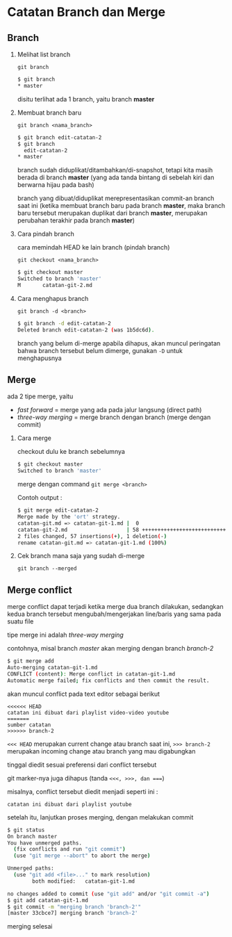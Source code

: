 # Catatan Branch dan Merge

## Branch

1. Melihat list branch

    `git branch`

    ```bash
    $ git branch
    * master
    ```

    disitu terlihat ada 1 branch, yaitu branch **master**

2. Membuat branch baru

    `git branch <nama_branch>`

    ```bash
    $ git branch edit-catatan-2
    $ git branch
      edit-catatan-2
    * master
    ```

    branch sudah diduplikat/ditambahkan/di-snapshot, tetapi kita masih berada di branch **master** (yang ada tanda bintang di sebelah kiri dan berwarna hijau pada bash)

    branch yang dibuat/diduplikat merepresentasikan commit-an branch saat ini (ketika membuat branch baru pada branch **master**, maka branch baru tersebut merupakan duplikat dari branch **master**, merupakan perubahan terakhir pada branch **master**)

3. Cara pindah branch

    cara memindah HEAD ke lain branch (pindah branch)

    `git checkout <nama_branch>`

    ```bash
    $ git checkout master
    Switched to branch 'master'
    M       catatan-git-2.md
    ```

4. Cara menghapus branch

    `git branch -d <branch>`

    ```bash
    $ git branch -d edit-catatan-2
    Deleted branch edit-catatan-2 (was 1b5dc6d).
    ```

    branch yang belum di-merge apabila dihapus, akan muncul peringatan bahwa branch tersebut belum dimerge, gunakan `-D` untuk menghapusnya

## Merge

ada 2 tipe merge, yaitu

- *fast forward* = merge yang ada pada jalur langsung (direct path)
- *three-way merging* = merge branch dengan branch (merge dengan commit)

1. Cara merge

    checkout dulu ke branch sebelumnya

    ```bash
    $ git checkout master
    Switched to branch 'master'
    ```

    merge dengan command `git merge <branch>`

    Contoh output :

    ```bash
    $ git merge edit-catatan-2
    Merge made by the 'ort' strategy.
    catatan-git.md => catatan-git-1.md |  0
    catatan-git-2.md                   | 58 +++++++++++++++++++++++++++++++++++++-
    2 files changed, 57 insertions(+), 1 deletion(-)
    rename catatan-git.md => catatan-git-1.md (100%)
    ```

2. Cek branch mana saja yang sudah di-merge

    `git branch --merged`

## Merge conflict

merge conflict dapat terjadi ketika merge dua branch dilakukan, sedangkan kedua branch tersebut mengubah/mengerjakan line/baris yang sama pada suatu file

tipe merge ini adalah *three-way merging*

contohnya, misal branch *master* akan merging dengan branch *branch-2*

```bash
$ git merge add
Auto-merging catatan-git-1.md
CONFLICT (content): Merge conflict in catatan-git-1.md
Automatic merge failed; fix conflicts and then commit the result.
```

akan muncul conflict pada text editor sebagai berikut

```plaintext
<<<<<< HEAD
catatan ini dibuat dari playlist video-video youtube
=======
sumber catatan
>>>>>> branch-2
```

`<<< HEAD` merupakan current change atau branch saat ini, `>>> branch-2` merupakan incoming change atau branch yang mau digabungkan

tinggal diedit sesuai preferensi dari conflict tersebut

git marker-nya juga dihapus (tanda `<<<, >>>, dan ===`)

misalnya, conflict tersebut diedit menjadi seperti ini :

```plaintext
catatan ini dibuat dari playlist youtube
```

setelah itu, lanjutkan proses merging, dengan melakukan commit

```bash
$ git status
On branch master
You have unmerged paths.
  (fix conflicts and run "git commit")
  (use "git merge --abort" to abort the merge)

Unmerged paths:
  (use "git add <file>..." to mark resolution)
        both modified:   catatan-git-1.md

no changes added to commit (use "git add" and/or "git commit -a")
$ git add catatan-git-1.md
$ git commit -m "merging branch 'branch-2'"
[master 33cbce7] merging branch 'branch-2'
```

merging selesai
